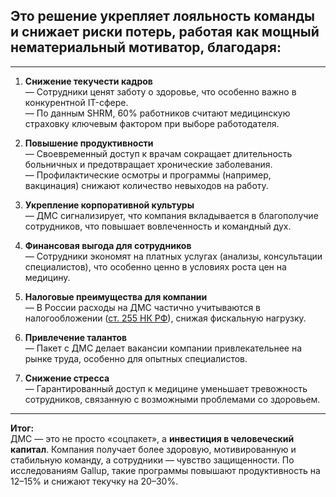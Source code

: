 ## Это решение **укрепляет лояльность команды и снижает риски потерь**, работая как мощный нематериальный мотиватор, благодаря:  

---

1. **Снижение текучести кадров**  
   — Сотрудники ценят заботу о здоровье, что особенно важно в конкурентной IT-сфере.  
   — По данным SHRM, 60% работников считают медицинскую страховку ключевым фактором при выборе работодателя.  

2. **Повышение продуктивности**  
   — Своевременный доступ к врачам сокращает длительность больничных и предотвращает хронические заболевания.  
   — Профилактические осмотры и программы (например, вакцинация) снижают количество невыходов на работу.  

3. **Укрепление корпоративной культуры**  
   — ДМС сигнализирует, что компания вкладывается в благополучие сотрудников, что повышает вовлеченность и командный дух.  

4. **Финансовая выгода для сотрудников**  
   — Сотрудники экономят на платных услугах (анализы, консультации специалистов), что особенно ценно в условиях роста цен на медицину.  

5. **Налоговые преимущества для компании**  
   — В России расходы на ДМС частично учитываются в налогообложении ([ст. 255 НК РФ](https://www.consultant.ru/document/cons_doc_LAW_28165/7b1ea255e5f4f1ac2bb055d2d61a28b4a03f6856/)), снижая фискальную нагрузку.  

6. **Привлечение талантов**  
   — Пакет с ДМС делает вакансии компании привлекательнее на рынке труда, особенно для опытных специалистов.  

7. **Снижение стресса**  
   — Гарантированный доступ к медицине уменьшает тревожность сотрудников, связанную с возможными проблемами со здоровьем.  

---

**Итог:**  
ДМС — это не просто «соцпакет», а **инвестиция в человеческий капитал**. Компания получает более здоровую, мотивированную и стабильную команду, а сотрудники — чувство защищенности. По исследованиям Gallup, такие программы повышают продуктивность на 12–15% и снижают текучку на 20–30%.